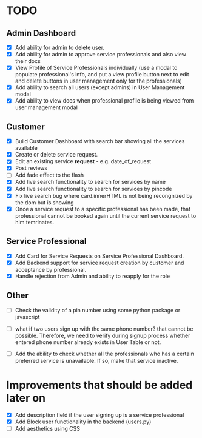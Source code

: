# TODO

## Admin Dashboard
- [x] Add ability for admin to delete user. 
- [x] Add ability for admin to approve service professionals and also view their docs
- [x] View Profile of Service Professionals individually (use a modal to populate professional's info, and put a view profile button next to edit and delete buttons in user management only for the professionals)
- [x] Add ability to search all users (except admins) in User Management modal
- [x] Add ability to view docs when professional profile is being viewed from user management modal
## Customer
- [x] Build Customer Dashboard with search bar showing all the services available
- [x] Create or delete service request.
- [x] Edit an existing service **request** - e.g. date_of_request
- [x] Post reviews
- [ ] Add fade effect to the flash
- [x] Add live search functionality to search for services by name
- [x] Add live search functionality to search for services by pincode
- [x] Fix live search bug where card.innerHTML is not being recongnized by the dom but is showing
- [x] Once a service request to a specific professional has been made, that professional cannot be booked again until the current service request to him temrinates.
## Service Professional
- [x] Add Card for Service Requests on Service Professional Dashboard.
- [x] Add Backend support for service request creation by customer and acceptance by professional.
- [x] Handle rejection from Admin and ability to reapply for the role

## Other
- [ ] Check the validity of a pin number using some python package or javascript
- [ ] what if two users sign up with the same phone number? that cannot be possible. Therefore, we need to verify during signup process whether entered phone number already exists in User Table or not.
- [ ] Add the ability to check whether all the professionals who has a certain preferred service is unavailable. If so, make that service inactive.


# Improvements that should be added later on
- [x] Add description field if the user signing up is a service professional
- [x] Add Block user functionality in the backend (users.py)
- [ ] Add aesthetics using CSS